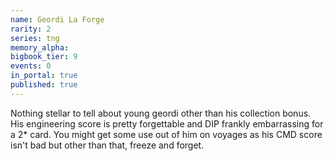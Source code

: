 ```yaml
---
name: Geordi La Forge
rarity: 2
series: tng
memory_alpha:
bigbook_tier: 9
events: 0
in_portal: true
published: true
---
```


Nothing stellar to tell about young geordi other than his collection bonus. His engineering score is pretty forgettable and DIP frankly embarrassing for a 2* card. You might get some use out of him on voyages as his CMD score isn't bad but other than that, freeze and forget.
